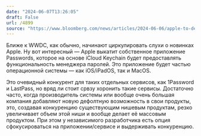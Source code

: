 ```yaml
---
date: "2024-06-07T13:26:05"
draft: False
url: /4899
source: "https://www.bloomberg.com/news/articles/2024-06-06/apple-to-debut-passwords-app-in-challenge-to-1password-lastpass"
---
```


Ближе к WWDC, как обычно, начинают циркулировать слухи о новинках Apple. Ну вот интересный — Apple выкатит собственное приложение Passwords, которое на основе iCloud Keychain будет предоставлять функциональность менеджера паролей. Это приложение будет частью операционной системы — как iOS/iPadOS, так и MacOS. 

Это очевидный конкурент для таких отдельных сервисов, как 1Password и LastPass, но вряд ли стоит срвзу хоронить такие сервисы. Достаточно часто, когда производитель системы или вообще очень большая компания добавляют новую дефолтную возможность в свои продукты, это, создавая конкуренцию существующим нишевым продуктам, резко увеличивает объем этой ниши и вообще делает её массовым продуктом. При этом у независимого разработчика есть опция сфокусироваться на приложении/сервисе и выдерживать конкуренцию.
